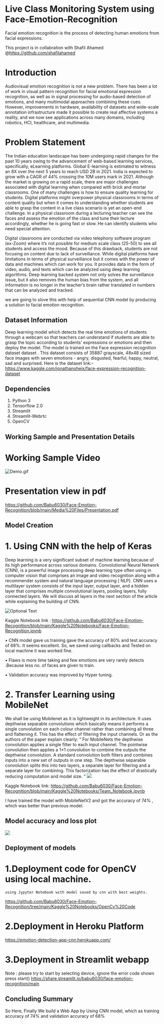 
# Live Class Monitoring System using Face-Emotion-Recognition  
Facial emotion recognition is the process of detecting human emotions from facial expressions.

This project is in collabration with Shafil Ahamed @https://github.com/shafilahamed


# Introduction
   Audiovisual emotion recognition is not a new problem. There has been a lot of work in visual pattern recognition for facial emotional expression recognition, as well as in signal processing for audio-based detection of emotions, and many multimodal approaches combining these cues. However, improvements in hardware, availability of datasets and wide-scale annotation infrastructure made it possible to create real affective systems a reality, and we now see applications across many domains, including robotics, HCI, healthcare, and multimedia.
   
# Problem Statement
   The Indian education landscape has been undergoing rapid changes for the past 10 years owing to the advancement of web-based learning services, specifically, eLearning platforms.
Global E-learning is estimated to witness an 8X over the next 5 years to reach USD 2B in 2021. India is expected to grow with a CAGR of 44% crossing the 10M users mark in 2021. Although the market is growing on a rapid scale, there are major challenges associated with digital learning when compared with brick and mortar classrooms.
One of many challenges is how to ensure quality learning for students. Digital platforms might overpower physical classrooms in terms of content quality but when it comes to understanding whether students are able to grasp the content in a live class scenario is yet an open-end challenge.
In a physical classroom during a lecturing teacher can see the faces and assess the emotion of the class and tune their lecture accordingly, whether he is going fast or slow. He can identify students who need special attention.

   Digital classrooms are conducted via video telephony software program (ex-Zoom) where it’s not possible for medium scale class (25-50) to see all students and access the mood. Because of this drawback, students are not focusing on content due to lack of surveillance.
While digital platforms have limitations in terms of physical surveillance but it comes with the power of data and machines which can work for you. It provides data in the form of video, audio, and texts which can be analyzed using deep learning algorithms.
Deep learning backed system not only solves the surveillance issue, but it also removes the human bias from the system, and all information is no longer in the teacher’s brain rather translated in numbers that can be analyzed and tracked.
   
 we are going to slove this with help of sequential CNN model  by producing a solution to facial emotion recognition.
 
 ## Dataset Information
 
Deep learning model which detects the real time emotions of students through a webcam so that teachers can understand if students are able to grasp the topic according to students' expressions or emotions and then deploy the model. The model is trained on the Face expression recognition dataset dataset .
   This dataset consists of 35887 grayscale, 48x48 sized face images with seven emotions - angry, disgusted, fearful, happy, neutral, sad and surprised.
Here is the dataset link:-  https://www.kaggle.com/jonathanoheix/face-expression-recognition-dataset


## Dependencies

1)	Python 3
2)	Tensorflow 2.0
3)	Streamlit
4)	Streamlit-Webrtc
5)	OpenCV

 ## Working Sample and Presentation Details
 # Working Sample Video
  ![Demo.gif](https://github.com/Babu6030/Face-Emotion-Recognition/blob/main/Media%20Files/WorkingSample.gif)
  
 
 # Presentation view in pdf
 
 https://github.com/Babu6030/Face-Emotion-Recognition/blob/main/Media%20Files/Presentation.pdf
 


## Model Creation
# 1. Using CNN with the help of Keras
   Deep learning is a very significant subset of machine learning because of its high performance across various domains. Convolutional Neural Network (CNN), is a powerful image processing deep learning type often using in computer vision that comprises an image and video recognition along with a recommender system and natural language processing ( NLP).
CNN uses a multilayer system consists of the input layer, output layer, and a hidden layer that comprises multiple convolutional layers, pooling layers, fully connected layers. We will discuss all layers in the next section of the article while explaining the building of CNN.
 
 ![Optional Text](https://github.com/Babu6030/Face-Emotion-Recognition/blob/main/Media%20Files/CNNimage.jpeg)
 
 Kaggle Notebook link : https://github.com/Babu6030/Face-Emotion-Recognition/blob/main/Kaggle%20Notebooks/Face-Emotion-Recognition.ipynb

• CNN model gave us training gave the accuracy of 80% and test accuracy of 68%. It seems excellent. So, we saved using callbacks and Tested on local machine it was worked fine.

• Flaws is more time taking and few emotions are very rarely detects .Because less no. of  faces are given to train.

• Validation accuracy was improved by Hyper tuning.

# 2. Transfer Learning using MobileNet
We shall be using Mobilenet as it is lightweight in its architecture. It uses depthwise separable convolutions which basically means it performs a single convolution on each colour channel rather than combining all three and flattening it. This has the effect of filtering the input channels. Or as the authors of the paper explain clearly: “ For MobileNets the depthwise convolution applies a single filter to each input channel. The pointwise convolution then applies a 1×1 convolution to combine the outputs the depthwise convolution. A standard convolution both filters and combines inputs into a new set of outputs in one step. The depthwise separable convolution splits this into two layers, a separate layer for filtering and a separate layer for combining. This factorization has the effect of drastically reducing computation and model size. ”
![](https://github.com/Babu6030/Face-Emotion-Recognition/blob/main/Media%20Files/tf.png)

Kaggle Notebook link: https://github.com/Babu6030/Face-Emotion-Recognition/blob/main/Kaggle%20Notebooks/Team_Notebook.ipynb

 I have trained the model with MobileNetV2 and got the accuracy of 74% , which was better than previous model.
 
 
 
 ## Model accuracy and loss plot
  ![](https://github.com/Babu6030/Face-Emotion-Recognition/blob/main/Media%20Files/Loss%20and%20accuracy.jpeg)
 
 ## Deployment of models
 # 1.Deployment code for OpenCV using local machine.
    using Jypyter Notebook with model saved by cnn with best weights.
 https://github.com/Babu6030/Face-Emotion-Recognition/tree/main/Kaggle%20Notebooks/OpenCv%20Code
    
 # 2.Deployment in Heroku Platform
 
 https://emotion-detection-app-cnn.herokuapp.com/
 
 
 # 3.Deployment in Streamlit webapp
  Note : please try to start by selecting device, ignore the error code shown press start()
 https://share.streamlit.io/babu6030/face-emotion-recognition/main
    
## Concluding Summary
   So Here, Finally We build a Web App by Using CNN model, which as training accuracy of 74% and validation accuracy of 68%
   
   
